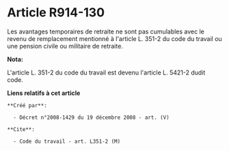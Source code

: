 # Article R914-130

Les avantages temporaires de retraite ne sont pas cumulables avec le revenu de  remplacement mentionné à l'article L. 351-2
du code du travail ou une pension civile ou militaire de retraite.

**Nota:**

L'article L. 351-2 du code du travail est devenu l'article L. 5421-2 dudit code.

**Liens relatifs à cet article**

	**Créé par**:

	  - Décret n°2008-1429 du 19 décembre 2008 - art. (V)

	**Cite**:

	  - Code du travail - art. L351-2 (M)
